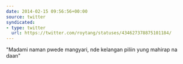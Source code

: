 ```yaml
---
date: 2014-02-15 09:56:56+00:00
source: twitter
syndicated:
- type: twitter
  url: https://twitter.com/roytang/statuses/434627378875101184/
---
```


"Madami naman pwede mangyari, nde kelangan piliin yung mahirap na daan"